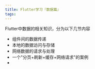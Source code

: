 ```yaml
---
title: Flutter学习『数据篇』
tags:
---
```


Flutter中数据的相关知识，分为以下几节内容

- 组件间的数据传递
- 本地的数据访问与存储
- 网络数据的请求与处理
- 一个"分页+刷新+缓存+网络请求"的案例
- 

